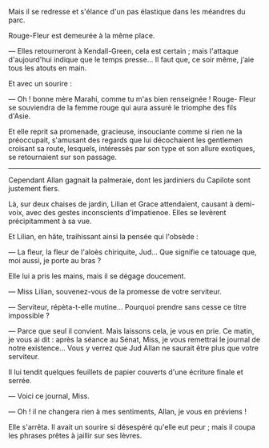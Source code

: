 Mais il se redresse et s'élance d'un pas élastique dans les méandres du parc.

Rouge-Fleur est demeurée à la même place.

— Elles retourneront à Kendall-Green, cela est certain ; mais l'attaque d'aujourd'hui indique que le temps presse... Il faut que, ce soir même, j‘aie tous les atouts en main.

Et avec un sourire :

— Oh ! bonne mère Marahi, comme tu m'as bien renseignée ! Rouge-
Fleur se souviendra de la femme rouge qui aura assuré le triomphe des fils d'Asie.

Et elle reprit sa promenade, gracieuse, insouciante comme si rien ne la préoccupait, s'amusant des regards que lui décochaient les gentlemen croisant sa route, lesquels, intéressés par son type et son allure exotiques, se retournaient sur son passage.

-----

Cependant Allan gagnait la palmeraie, dont les jardiniers du Capilote sont justement fiers.

Là, sur deux chaises de jardin, Lilian et Grace attendaient, causant à
demi-voix, avec des gestes inconscients d'impatienoe. Elles se levèrent précipitamment à sa vue.

Et Lilian, en hâte, traihissant ainsi la pensée qui l'obsède :

— La fleur, la fleur de l'aloès chiriquite, Jud... Que signifie ce tatouage que, moi aussi, je porte au bras ?

Elle lui a pris les mains, mais il se dégage doucement.

— Miss Lilian, souvenez-vous de la promesse de votre serviteur.

— Serviteur, répèta-t-elle mutine... Pourquoi prendre sans cesse ce titre impossible ?

— Parce que seul il convient. Mais laissons cela, je vous en prie. Ce
matin, je vous ai dit : après la séance au Sénat, Miss, je vous remettrai le journal de notre existence... Vous y verrez que Jud Allan ne saurait être plus que votre serviteur.

Il lui tendit quelques feuillets de papier couverts d'une écriture finale et serrée.

— Voici ce journal, Miss.

— Oh ! il ne changera rien à mes sentiments, Allan, je vous en préviens !

Elle s'arrêta. Il avait un sourire si désespéré qu'elle eut peur ; mais il coupa les phrases prêtes à jaillir sur ses lèvres.
